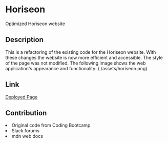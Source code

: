# Horiseon
Optimized Horiseon website 

## Description
This is a refactoring of the existing code for the Horiseon website. With these changes the website is now more efficient and accessible. The style of the page was not modified. 
The following image shows the web application's appearance and functionality:
(./assets/horiseon.png)

## Link
[Deployed Page](https://jennymunar.github.io/Horiseon/) 

## Contribution
<li> Original code from Coding Bootcamp </li>
<li> Slack forums </li>
<li> mdn web docs </li>